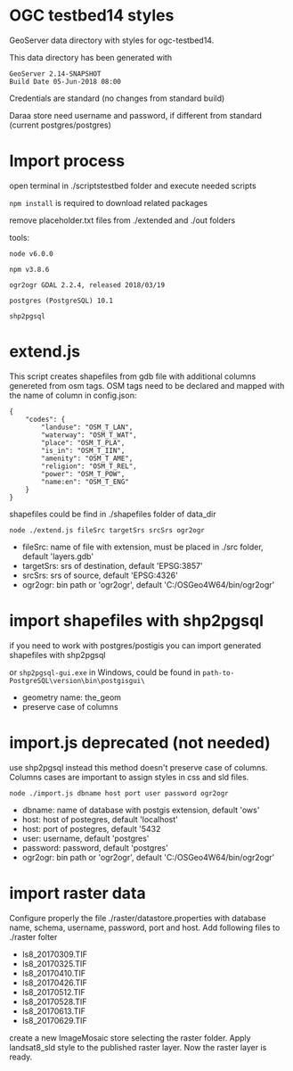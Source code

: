 # OGC testbed14 styles

GeoServer data directory with styles for ogc-testbed14.

This data directory has been generated with

```
GeoServer 2.14-SNAPSHOT
Build Date 05-Jun-2018 08:00
```

Credentials are standard (no changes from standard build)

Daraa store need username and password, if different from standard (current postgres/postgres)

# Import process

open terminal in ./scriptstestbed folder and execute needed scripts

`npm install` is required to download related packages

remove placeholder.txt files from ./extended and ./out folders

tools:

`node v6.0.0`

`npm v3.8.6`

`ogr2ogr GDAL 2.2.4, released 2018/03/19`

`postgres (PostgreSQL) 10.1`

`shp2pgsql`

# extend.js
This script creates shapefiles from gdb file with additional columns genereted from osm tags.
OSM tags need to be declared and mapped with the name of column in config.json:

```
{
    "codes": {
        "landuse": "OSM_T_LAN",
        "waterway": "OSM_T_WAT",
        "place": "OSM_T_PLA",
        "is_in": "OSM_T_IIN",
        "amenity": "OSM_T_AME",
        "religion": "OSM_T_REL",
        "power": "OSM_T_POW",
        "name:en": "OSM_T_ENG"
    }
}
```
shapefiles could be find in ./shapefiles folder of data_dir

```
node ./extend.js fileSrc targetSrs srcSrs ogr2ogr
```
- fileSrc: name of file with extension, must be placed in ./src folder, default 'layers.gdb'
- targetSrs: srs of destination, default 'EPSG:3857'
- srcSrs: srs of source, default 'EPSG:4326'
- ogr2ogr: bin path or 'ogr2ogr', default 'C:/OSGeo4W64/bin/ogr2ogr'

# import shapefiles with shp2pgsql
if you need to work with postgres/postigis you can import generated shapefiles with shp2pgsql

or `shp2pgsql-gui.exe` in Windows, could be found in `path-to-PostgreSQL\version\bin\postgisgui\`

- geometry name: the_geom
- preserve case of columns

# import.js deprecated (not needed)
use shp2pgsql instead this method doesn't preserve case of columns.
Columns cases are important to assign styles in css and sld files.

```
node ./import.js dbname host port user password ogr2ogr
``` 
- dbname: name of database with postgis extension, default 'ows'
- host: host of postegres, default 'localhost'
- host: port of postegres, default '5432
- user: username, default 'postgres'
- password: password, default 'postgres'
- ogr2ogr: bin path or 'ogr2ogr', default 'C:/OSGeo4W64/bin/ogr2ogr'

# import raster data

Configure properly the file ./raster/datastore.properties with database name, schema, username, password, port and host.
Add following files to ./raster folter

- ls8_20170309.TIF
- ls8_20170325.TIF
- ls8_20170410.TIF
- ls8_20170426.TIF
- ls8_20170512.TIF
- ls8_20170528.TIF
- ls8_20170613.TIF
- ls8_20170629.TIF

create a new ImageMosaic store selecting the raster folder.
Apply landsat8_sld style to the published raster layer.
Now the raster layer is ready.
